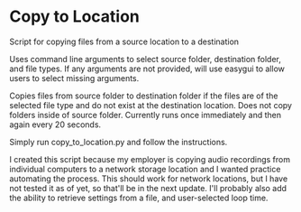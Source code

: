 # Copy to Location
Script for copying files from a source location to a destination

Uses command line arguments to select source folder, destination folder, and file types. If any arguments are not provided, will use
easygui to allow users to select missing arguments. 

Copies files from source folder to destination folder if the files are of the selected file type and do
not exist at the destination location. Does not copy folders inside of source folder. Currently runs once immediately and 
then again every 20 seconds. 

Simply run copy_to_location.py and follow the instructions.

I created this script because my employer is copying audio recordings from individual computers to a network storage location
and I wanted practice automating the process. This should work for network locations, but I have not tested it as of yet, so that'll 
be in the next update. I'll probably also add the ability to retrieve settings from a file, and user-selected
loop time.
